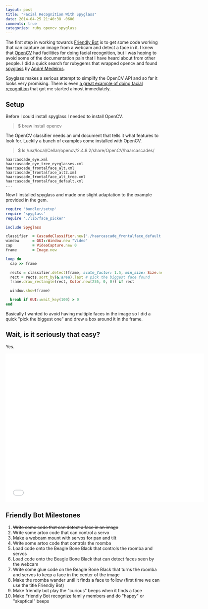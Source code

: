 ```yaml
---
layout: post
title: "Facial Recognition With Spyglass"
date: 2014-04-25 21:40:38 -0600
comments: true
categories: ruby opencv spyglass
---
```

The first step in working towards [Friendly Bot](/blog/2014/04/23/planning-friendly-bot) is to get some code working that can capture an image from a webcam and detect a face in it.
I knew that [OpenCV](http://opencv.org/) had facilities for doing facial recognition, but I was hoping to avoid some of the documentation pain that I have heard about from other people.
I did a quick search for rubygems that wrapped opencv and found [spyglass](https://github.com/andremedeiros/spyglass) by [André Medeiros](https://twitter.com/superdealloc).

Spyglass makes a serious attempt to simplify the OpenCV API and so far it looks very promising. There is even [a great example of doing facial recognition](https://github.com/andremedeiros/spyglass/blob/master/examples/cascade_classifier.rb) that got me started almost immediately.

## Setup

Before I could install spyglass I needed to install OpenCV.
> $ brew install opencv

The OpenCV classifier needs an xml document that tells it what features to look for. Luckily a bunch of examples come installed with OpenCV.
> $ ls /usr/local/Cellar/opencv/2.4.8.2/share/OpenCV/haarcascades/

```
haarcascade_eye.xml
haarcascade_eye_tree_eyeglasses.xml
haarcascade_frontalface_alt.xml
haarcascade_frontalface_alt2.xml
haarcascade_frontalface_alt_tree.xml
haarcascade_frontalface_default.xml
...
```

Now I installed spyglass and made one slight adaptation to the example provided in the gem.

```ruby
require 'bundler/setup'
require 'spyglass'
require './lib/face_picker'

include Spyglass 

classifier  = CascadeClassifier.new("./haarcascade_frontalface_default.xml")
window      = GUI::Window.new "Video"
cap         = VideoCapture.new 0
frame       = Image.new

loop do
  cap >> frame

  rects = classifier.detect(frame, scale_factor: 1.5, min_size: Size.new(30, 30))
  rect = rects.sort_by(&:area).last # pick the biggest face found
  frame.draw_rectangle(rect, Color.new(255, 0, 0)) if rect

  window.show(frame)

  break if GUI::wait_key(100) > 0
end
```

Basically I wanted to avoid having multiple faces in the image so I did a quick "pick the biggest one" and drew a box around it in the frame.

## Wait, is it seriously that easy?

Yes.

<iframe width="640" height="480" src="//www.youtube.com/embed/FATO0nC8SnY" frameborder="0" allowfullscreen></iframe>

## Friendly Bot Milestones

1. ~~Write some code that can detect a face in an image~~
2. Write some artoo code that can control a servo
3. Make a webcam mount with servos for pan and tilt
4. Write some artoo code that controls the roomba
5. Load code onto the Beagle Bone Black that controls the roomba and servos
6. Load code onto the Beagle Bone Black that can detect faces seen by the webcam
7. Write some glue code on the Beagle Bone Black that turns the roomba and servos to keep a face in the center of the image
8. Make the roomba wander until it finds a face to follow (first time we can use the title Friendly Bot)
9. Make friendly bot play the "curious" beeps when it finds a face
10. Make Friendly Bot recognize family members and do "happy" or "skeptical" beeps


